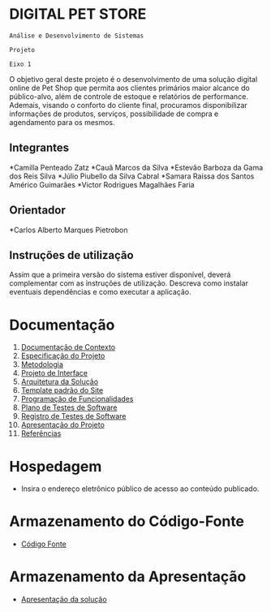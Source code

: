 # DIGITAL PET STORE
`Análise e Desenvolvimento de Sistemas`

`Projeto`

`Eixo 1`

O objetivo geral deste projeto é o desenvolvimento de uma solução digital online de Pet Shop que permita aos clientes primários maior alcance do público-alvo, além de controle de estoque e relatórios de performance. Ademais, visando o conforto do cliente final, procuramos disponibilizar informações de produtos, serviços, possibilidade de compra e agendamento para os mesmos.

## Integrantes

*Camilla Penteado Zatz
*Cauã Marcos da Silva
*Estevão Barboza da Gama dos Reis Silva
*Júlio Piubello da Silva Cabral
*Samara Raíssa dos Santos Américo Guimarães 
*Victor Rodrigues Magalhães Faria

## Orientador

*Carlos Alberto Marques Pietrobon

## Instruções de utilização

Assim que a primeira versão do sistema estiver disponível, deverá complementar com as instruções de utilização. Descreva como instalar eventuais dependências e como executar a aplicação.

# Documentação

<ol>
<li><a href="docs/01-Documentação de Contexto.md"> Documentação de Contexto</a></li>
<li><a href="docs/02-Especificação do Projeto.md"> Especificação do Projeto</a></li>
<li><a href="docs/03-Metodologia.md"> Metodologia</a></li>
<li><a href="docs/04-Projeto de Interface.md"> Projeto de Interface</a></li>
<li><a href="docs/05-Arquitetura da Solução.md"> Arquitetura da Solução</a></li>
<li><a href="docs/06-Template padrão do Site.md"> Template padrão do Site</a></li>
<li><a href="docs/07-Programação de Funcionalidades.md"> Programação de Funcionalidades</a></li>
<li><a href="docs/08-Plano de Testes de Software.md"> Plano de Testes de Software</a></li>
<li><a href="docs/09-Registro de Testes de Software.md"> Registro de Testes de Software</a></li>
<li><a href="docs/10-Apresentação do Projeto.md"> Apresentação do Projeto</a></li>
<li><a href="docs/11-Referências.md"> Referências</a></li>
</ol>

# Hospedagem

* Insira o endereço eletrônico público de acesso ao conteúdo publicado. 

# Armazenamento do Código-Fonte

* <a href="src/README.md">Código Fonte</a>

# Armazenamento da Apresentação

* <a href="presentation/README.md">Apresentação da solução</a>
